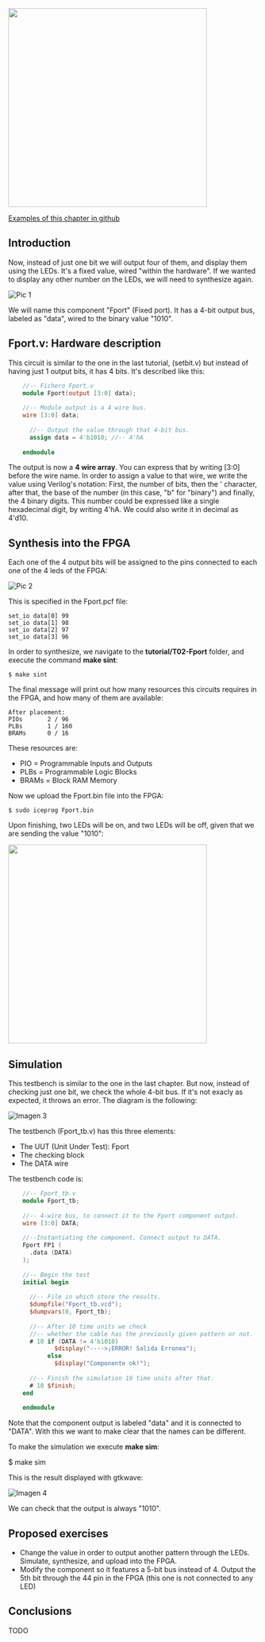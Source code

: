 <img src="https://github.com/Obijuan/open-fpga-verilog-tutorial/blob/master/tutorial/ICESTICK/T02-Fport/images/Fport-iCEstick-1.png" width="400" align="center">

[Examples of this chapter in github](https://github.com/Obijuan/open-fpga-verilog-tutorial/tree/master/tutorial/T02-Fport)

## Introduction

Now, instead of just one bit we will output four of them, and display them using the LEDs. It's a fixed value, wired "within the hardware". If we wanted to display any other number on the LEDs, we will need to synthesize again.

![Pic 1](https://github.com/Obijuan/open-fpga-verilog-tutorial/blob/master/tutorial/ICESTICK/T02-Fport/images/Fport-1.png)

We will name this component "Fport" (Fixed port). It has a 4-bit output bus, labeled as "data", wired to the binary value "1010".

## Fport.v: Hardware description

This circuit is similar to the one in the last tutorial, (setbit.v) but instead of having just 1 output bits, it has 4 bits. It's described like this:
```verilog
    //-- Fichero Fport.v
    module Fport(output [3:0] data);
    
    //-- Module output is a 4 wire bus.
    wire [3:0] data;
    
      //-- Output the value through that 4-bit bus.
      assign data = 4'b1010; //-- 4'hA
    
    endmodule
```
The output is now a **4 wire array**. You can express that by writing [3:0] before the wire name. In order to assign a value to that wire, we write the value using Verilog's notation: First, the number of bits, then the ' character, after that, the base of the number (in this case, "b" for "binary") and finally, the 4 binary digits. This number could be expressed like a single hexadecimal digit, by writing 4'hA. We could also write it in decimal as 4'd10.

## Synthesis into the FPGA

Each one of the 4 output bits will be assigned to the pins connected to each one of the 4 leds of the FPGA:

![Pic 2](https://github.com/Obijuan/open-fpga-verilog-tutorial/blob/master/tutorial/ICESTICK/T02-Fport/images/Fport-2.png)

This is specified in the Fport.pcf file:

    set_io data[0] 99
    set_io data[1] 98
    set_io data[2] 97
    set_io data[3] 96

In order to synthesize, we navigate to the **tutorial/T02-Fport** folder, and execute the command **make sint**:

    $ make sint

The final message will print out how many resources this circuits requires in the FPGA, and how many of them are available:

    After placement:
    PIOs       2 / 96
    PLBs       1 / 160
    BRAMs      0 / 16

These resources are:
* PIO = Programmable Inputs and Outputs
* PLBs = Programmable Logic Blocks
* BRAMs = Block RAM Memory 

Now we upload the Fport.bin file into the FPGA:

    $ sudo iceprog Fport.bin

Upon finishing, two LEDs will be on, and two LEDs will be off, given that we are sending the value "1010":

<img src="https://github.com/Obijuan/open-fpga-verilog-tutorial/blob/master/tutorial/ICESTICK/T02-Fport/images/Fport-iCEstick-2.png" width="400" align="center">

## Simulation

This testbench is similar to the one in the last chapter. But now, instead of checking just one bit, we check the whole 4-bit bus. If it's not exacly as expected, it throws an error. The diagram is the following:

![Imagen 3](https://github.com/Obijuan/open-fpga-verilog-tutorial/blob/master/tutorial/ICESTICK/T02-Fport/images/Fport-3.png)

The testbench (Fport_tb.v) has this three elements:

* The UUT (Unit Under Test): Fport
* The checking block 
* The DATA wire

The testbench code is:
```verilog
    //-- Fport_tb.v
    module Fport_tb;
    
    //-- 4-wire bus, to connect it to the Fport component output.
    wire [3:0] DATA;
    
    //--Instantiating the component. Connect output to DATA.
    Fport FP1 (
      .data (DATA)
    );
    
    //-- Begin the test
    initial begin
    
      //-- File in which store the results.
      $dumpfile("Fport_tb.vcd");
      $dumpvars(0, Fport_tb);
    
      //-- After 10 time units we check
      //-- whether the cable has the previously given pattern or not.
      # 10 if (DATA != 4'b1010)
             $display("---->¡ERROR! Salida Erronea");
           else
             $display("Componente ok!");
    
      //-- Finish the simulation 10 time units after that.
      # 10 $finish;
    end
    
    endmodule
```
Note that the component output is labeled "data" and it is connected to "DATA". With this we want to make clear that the names can be different.

To make the simulation we execute **make sim**:

   $ make sim

This is the result displayed with gtkwave:

![Imagen 4](https://github.com/Obijuan/open-fpga-verilog-tutorial/blob/master/tutorial/ICESTICK/T02-Fport/images/Fport-sim-1.png)

We can check that the output is always "1010".

## Proposed exercises
* Change the value in order to output another pattern through the LEDs. Simulate, synthesize, and upload into the FPGA.
* Modify the component so it features a 5-bit bus instead of 4. Output the 5th bit through the 44 pin in the FPGA (this one is not connected to any LED)

## Conclusions
TODO

